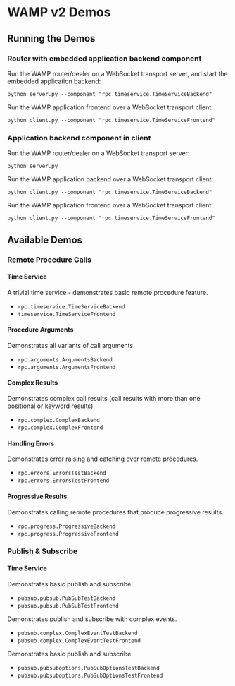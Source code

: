# WAMP v2 Demos

## Running the Demos

### Router with embedded application backend component

Run the WAMP router/dealer on a WebSocket transport server, and start the embedded application backend:

	python server.py --component "rpc.timeservice.TimeServiceBackend"

Run the WAMP application frontend over a WebSocket transport client:

	python client.py --component "rpc.timeservice.TimeServiceFrontend"


### Application backend component in client

Run the WAMP router/dealer on a WebSocket transport server:

	python server.py

Run the WAMP application backend over a WebSocket transport client:

	python client.py --component "rpc.timeservice.TimeServiceBackend"

Run the WAMP application frontend over a WebSocket transport client:

	python client.py --component "rpc.timeservice.TimeServiceFrontend"


## Available Demos

### Remote Procedure Calls

#### Time Service

A trivial time service - demonstrates basic remote procedure feature.

 * `rpc.timeservice.TimeServiceBackend`
 * `timeservice.TimeServiceFrontend`

#### Procedure Arguments

Demonstrates all variants of call arguments.

 * `rpc.arguments.ArgumentsBackend`
 * `rpc.arguments.ArgumentsFrontend`

#### Complex Results

Demonstrates complex call results (call results with more than one positional or keyword results).

 * `rpc.complex.ComplexBackend`
 * `rpc.complex.ComplexFrontend` 

#### Handling Errors

Demonstrates error raising and catching over remote procedures.

 * `rpc.errors.ErrorsTestBackend`
 * `rpc.errors.ErrorsTestFrontend` 

#### Progressive Results

Demonstrates calling remote procedures that produce progressive results.

 * `rpc.progress.ProgressiveBackend`
 * `rpc.progress.ProgressiveFrontend` 


### Publish & Subscribe

#### Time Service

Demonstrates basic publish and subscribe.

 * `pubsub.pubsub.PubSubTestBackend`
 * `pubsub.pubsub.PubSubTestFrontend`

Demonstrates publish and subscribe with complex events.

 * `pubsub.complex.ComplexEventTestBackend`
 * `pubsub.complex.ComplexEventTestFrontend`

Demonstrates basic publish and subscribe.

 * `pubsub.pubsuboptions.PubSubOptionsTestBackend`
 * `pubsub.pubsuboptions.PubSubOptionsTestFrontend`

